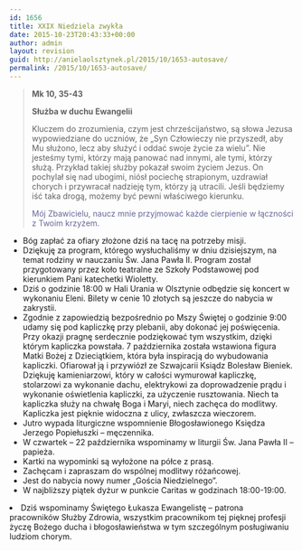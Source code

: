 ```yaml
---
id: 1656
title: XXIX Niedziela zwykła
date: 2015-10-23T20:43:33+00:00
author: admin
layout: revision
guid: http://anielaolsztynek.pl/2015/10/1653-autosave/
permalink: /2015/10/1653-autosave/
---
```

> **Mk 10, 35-43**
> 
> **Służba w duchu Ewangelii**
> 
> Kluczem do zrozumienia, czym jest chrześcijaństwo, są słowa Jezusa wypowiedziane do uczniów, że &#8222;Syn Człowieczy nie przyszedł, aby Mu służono, lecz aby służyć i oddać swoje życie za wielu&#8221;. Nie jesteśmy tymi, którzy mają panować nad innymi, ale tymi, którzy służą. Przykład takiej służby pokazał swoim życiem Jezus. On pochylał się nad ubogimi, niósł pociechę strapionym, uzdrawiał chorych i przywracał nadzieję tym, którzy ją utracili. Jeśli będziemy iść taka drogą, możemy być pewni właściwego kierunku.
> 
> <span style="color: #666699;">Mój Zbawicielu, naucz mnie przyjmować każde cierpienie w łączności z Twoim krzyżem.</span>

  * Bóg zapłać za ofiary złożone dziś na tacę na potrzeby misji.
  * Dziękuję za program, którego wysłuchaliśmy w dniu dzisiejszym, na temat rodziny w nauczaniu Św. Jana Pawła II. Program został przygotowany przez koło teatralne ze Szkoły Podstawowej pod kierunkiem Pani katechetki Wioletty.
  * Dziś o godzinie 18:00 w Hali Urania w Olsztynie odbędzie się koncert w wykonaniu Eleni. Bilety w cenie 10 złotych są jeszcze do nabycia w zakrystii.
  * Zgodnie z zapowiedzią bezpośrednio po Mszy Świętej o godzinie 9:00 udamy się pod kapliczkę przy plebanii, aby dokonać jej poświęcenia. Przy okazji pragnę serdecznie podziękować tym wszystkim, dzięki którym kapliczka powstała. 7 października została wstawiona figura Matki Bożej z Dzieciątkiem, która była inspiracją do wybudowania kapliczki. Ofiarował ją i przywiózł ze Szwajcarii Ksiądz Bolesław Bieniek. Dziękuję kamieniarzowi, który w całości wymurował kapliczkę, stolarzowi za wykonanie dachu, elektrykowi za doprowadzenie prądu i wykonanie oświetlenia kapliczki, za użyczenie rusztowania. Niech ta kapliczka służy na chwałę Boga i Maryi, niech zachęca do modlitwy. Kapliczka jest pięknie widoczna z ulicy, zwłaszcza wieczorem.
  * Jutro wypada liturgiczne wspomnienie Błogosławionego Księdza Jerzego Popiełuszki &#8211; męczennika.
  * W czwartek &#8211; 22 października wspominamy w liturgii Św. Jana Pawła II &#8211; papieża.
  * Kartki na wypominki są wyłożone na półce z prasą.
  * Zachęcam i zapraszam do wspólnej modlitwy różańcowej.
  * Jest do nabycia nowy numer &#8222;Gościa Niedzielnego&#8221;.
  * W najbliższy piątek dyżur w punkcie Caritas w godzinach 18:00-19:00.
<li style="text-align: left;">
  Dziś wspominamy Świętego Łukasza Ewangelistę &#8211; patrona pracowników Służby Zdrowia, wszystkim pracownikom tej pięknej profesji życzę Bożego ducha i błogosławieństwa w tym szczególnym posługiwaniu ludziom chorym.
</li>